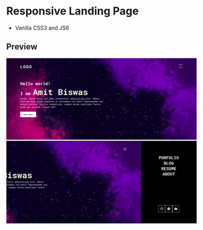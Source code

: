 # Responsive Landing Page

- Vanilla CSS3 and JS6

## Preview

![ss preview](screenshots/ss-1.png)
![ss preview](screenshots/ss-2.png)

